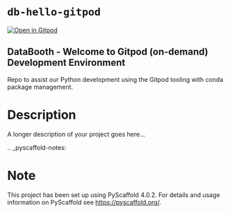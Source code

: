 # `db-hello-gitpod`

[![Open in Gitpod](https://gitpod.io/button/open-in-gitpod.svg)](https://gitpod.io/#https://github.com/DataBooth/db-hello-gitpod)

## DataBooth - Welcome to Gitpod (on-demand) Development Environment

Repo to assist our Python development using the Gitpod tooling with conda package management.

Description
===========

A longer description of your project goes here...


.. _pyscaffold-notes:

Note
====

This project has been set up using PyScaffold 4.0.2. For details and usage
information on PyScaffold see https://pyscaffold.org/.


